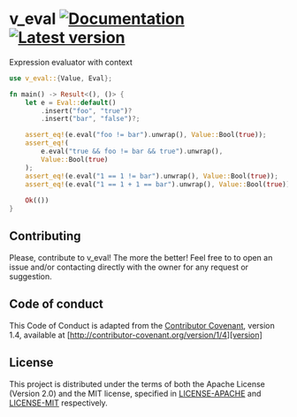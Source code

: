 # v_eval [![Documentation](https://docs.rs/v_eval/badge.svg)](https://docs.rs/v_eval/) [![Latest version](https://img.shields.io/crates/v/v_eval.svg)](https://crates.io/crates/v_eval)

Expression evaluator with context

```rust
use v_eval::{Value, Eval};

fn main() -> Result<(), ()> {
    let e = Eval::default()
        .insert("foo", "true")?
        .insert("bar", "false")?;

    assert_eq!(e.eval("foo != bar").unwrap(), Value::Bool(true));
    assert_eq!(
        e.eval("true && foo != bar && true").unwrap(),
        Value::Bool(true)
    );
    assert_eq!(e.eval("1 == 1 != bar").unwrap(), Value::Bool(true));
    assert_eq!(e.eval("1 == 1 + 1 == bar").unwrap(), Value::Bool(true));
    
    Ok(())
}
```

## Contributing
Please, contribute to v_eval! The more the better! Feel free to to open an issue and/or contacting directly with the 
owner for any request or suggestion.

## Code of conduct
This Code of Conduct is adapted from the [Contributor Covenant][homepage], version 1.4, available at [http://contributor-covenant.org/version/1/4][version]

[homepage]: http://contributor-covenant.org
[version]: http://contributor-covenant.org/version/1/4/

## License
This project is distributed under the terms of both the Apache License (Version 2.0) and the MIT license, specified in 
[LICENSE-APACHE](LICENSE-APACHE) and [LICENSE-MIT](LICENSE-MIT) respectively.
